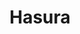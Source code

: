 ---
title: Hasura
linkTitle: Hasura
description: Hasura
menu:
  latest:
    identifier: hasura
    parent: ecosystem-integrations
    weight: 573
isTocNested: true
showAsideToc: true
---
